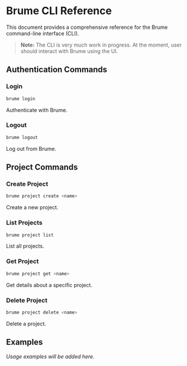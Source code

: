 # Brume CLI Reference

This document provides a comprehensive reference for the Brume command-line interface (CLI).

> **Note:** The CLI is very much work in progress. At the moment, user should interact with Brume using the UI.

## Authentication Commands

### Login

```bash
brume login
```

Authenticate with Brume.

### Logout

```bash
brume logout
```

Log out from Brume.

## Project Commands

### Create Project

```bash
brume project create <name>
```

Create a new project.

### List Projects

```bash
brume project list
```

List all projects.

### Get Project

```bash
brume project get <name>
```

Get details about a specific project.

### Delete Project

```bash
brume project delete <name>
```

Delete a project.

## Examples

_Usage examples will be added here._
